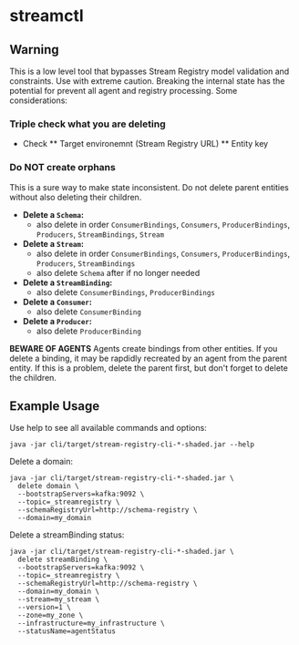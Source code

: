 
# streamctl

## Warning
This is a low level tool that bypasses Stream Registry model validation and constraints. Use with extreme caution. Breaking the internal state has the potential for prevent all agent and registry processing. Some considerations:

### Triple check what you are deleting
* Check
** Target environemnt (Stream Registry URL)
** Entity key

### Do NOT create orphans
This is a sure way to make state inconsistent. Do not delete parent entities without also deleting their children.

* **Delete a `Schema`:**
  * also delete in order `ConsumerBindings`, `Consumers`, `ProducerBindings`, `Producers`, `StreamBindings`, `Stream`
* **Delete a `Stream`:**
  * also delete in order `ConsumerBindings`, `Consumers`, `ProducerBindings`, `Producers`, `StreamBindings`
  * also delete `Schema` after if no longer needed
* **Delete a `StreamBinding`:**
  * also delete `ConsumerBindings`, `ProducerBindings`
* **Delete a `Consumer`:**
  * also delete `ConsumerBinding`
* **Delete a `Producer`:**
  * also delete `ProducerBinding`
  
**BEWARE OF AGENTS** Agents create bindings from other entities. If you delete a binding, it may be rapdidly recreated by an agent from the parent entity. If this is a problem, delete the parent first, but don't forget to delete the children.

## Example Usage

Use help to see all available commands and options:

```shell script
java -jar cli/target/stream-registry-cli-*-shaded.jar --help
```

Delete a domain:

```shell script
java -jar cli/target/stream-registry-cli-*-shaded.jar \
  delete domain \
  --bootstrapServers=kafka:9092 \
  --topic=_streamregistry \
  --schemaRegistryUrl=http://schema-registry \
  --domain=my_domain
```

Delete a streamBinding status:

```shell script
java -jar cli/target/stream-registry-cli-*-shaded.jar \
  delete streamBinding \
  --bootstrapServers=kafka:9092 \
  --topic=_streamregistry \
  --schemaRegistryUrl=http://schema-registry \
  --domain=my_domain \
  --stream=my_stream \
  --version=1 \
  --zone=my_zone \
  --infrastructure=my_infrastructure \
  --statusName=agentStatus
```
